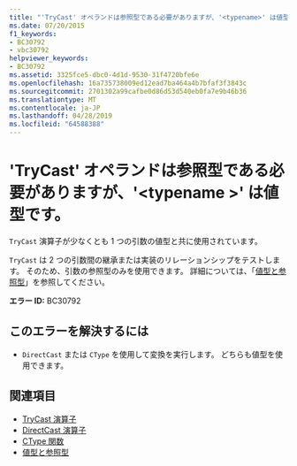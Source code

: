 ```yaml
---
title: "'TryCast' オペランドは参照型である必要がありますが、'<typename>' は値型です。"
ms.date: 07/20/2015
f1_keywords:
- BC30792
- vbc30792
helpviewer_keywords:
- BC30792
ms.assetid: 3325fce5-dbc0-4d1d-9530-31f4720bfe6e
ms.openlocfilehash: 16a735738009ed12ead7ba464a4b7bfaf3f3843c
ms.sourcegitcommit: 2701302a99cafbe0d86d53d540eb0fa7e9b46b36
ms.translationtype: MT
ms.contentlocale: ja-JP
ms.lasthandoff: 04/28/2019
ms.locfileid: "64588388"
---
```

# <a name="trycast-operand-must-be-reference-type-but-typename-is-a-value-type"></a>'TryCast' オペランドは参照型である必要がありますが、'\<typename >' は値型です。
`TryCast` 演算子が少なくとも 1 つの引数の値型と共に使用されています。  
  
 `TryCast` は 2 つの引数間の継承または実装のリレーションシップをテストします。 そのため、引数の参照型のみを使用できます。 詳細については、「[値型と参照型](../../visual-basic/programming-guide/language-features/data-types/value-types-and-reference-types.md)」を参照してください。  
  
 **エラー ID:** BC30792  
  
## <a name="to-correct-this-error"></a>このエラーを解決するには  
  
- `DirectCast` または `CType` を使用して変換を実行します。 どちらも値型を使用できます。  
  
## <a name="see-also"></a>関連項目

- [TryCast 演算子](../../visual-basic/language-reference/operators/trycast-operator.md)
- [DirectCast 演算子](../../visual-basic/language-reference/operators/directcast-operator.md)
- [CType 関数](../../visual-basic/language-reference/functions/ctype-function.md)
- [値型と参照型](../../visual-basic/programming-guide/language-features/data-types/value-types-and-reference-types.md)
